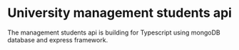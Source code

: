 # University management students api

The management students api is building for Typescript using mongoDB database and express framework.
